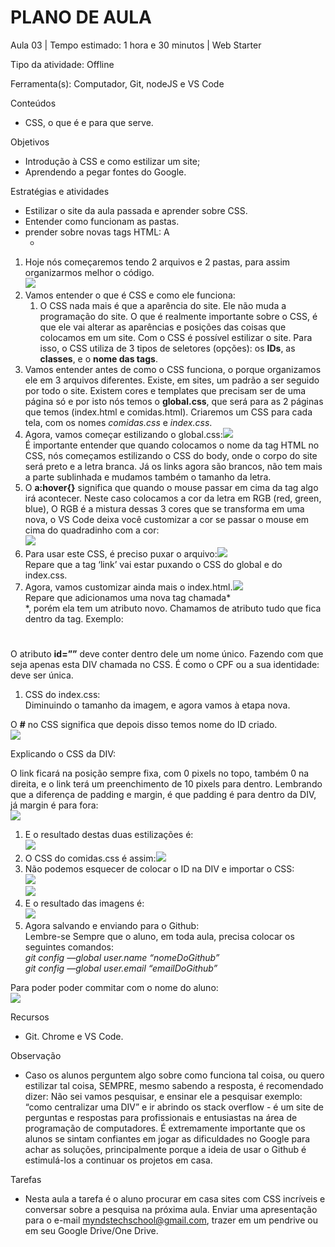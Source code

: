 # __PLANO DE AULA__

Aula 03 | Tempo estimado: 1 hora e 30 minutos | Web Starter

Tipo da atividade: Offline

Ferramenta\(s\): Computador, Git, nodeJS e VS Code

Conteúdos

- CSS, o que é e para que serve\.

Objetivos

- Introdução à CSS e como estilizar um site;
- Aprendendo a pegar fontes do Google\.

Estratégias e atividades

- Estilizar o site da aula passada e aprender sobre CSS\.
- Entender como funcionam as pastas\.
- prender sobre novas tags HTML: A
	- __<link rel="stylesheet" href="\./linkProCSS">__

1. Hoje nós começaremos tendo 2 arquivos e 2 pastas, para assim organizarmos melhor o código\.  
![](https://raw.githubusercontent.com/YanBarbosaLouzada/docx-to-md/master/imagens/img_1758130600492337700.png)
2. Vamos entender o que é CSS e como ele funciona:
	1. O CSS nada mais é que a aparência do site\. Ele não muda a programação do site\. O que é realmente importante sobre o CSS, é que ele vai alterar as aparências e posições das coisas que colocamos em um site\. Com o CSS é possível estilizar o site\. Para isso, o CSS utiliza de 3 tipos de seletores \(opções\): os __IDs__, as __classes__, e o __nome das tags__\.
3. Vamos entender antes de como o CSS funciona, o porque organizamos ele em 3 arquivos diferentes\. Existe, em sites, um padrão a ser seguido por todo o site\. Existem cores e templates que precisam ser de uma página só e por isto nós temos o __global\.css__, que será para as 2 páginas que temos \(index\.html e comidas\.html\)\. Criaremos um CSS para cada tela, com os nomes *comidas\.css* e *index\.css*\.
4. Agora, vamos começar estilizando o global\.css:![](https://raw.githubusercontent.com/YanBarbosaLouzada/docx-to-md/master/imagens/img_1758130600494339500.png)  
É importante entender que quando colocamos o nome da tag HTML no CSS, nós começamos estilizando o CSS do body, onde o corpo do site será preto e a letra branca\. Já os links agora são brancos, não tem mais a parte sublinhada e mudamos também o tamanho da letra\.
5. O __a:hover\{\}__ significa que quando o mouse passar em cima da tag algo irá acontecer\. Neste caso colocamos a cor da letra em RGB \(red, green, blue\), O RGB é a mistura dessas 3 cores que se transforma em uma nova, o VS Code deixa você customizar a cor se passar o mouse em cima do quadradinho com a cor:  
![](https://raw.githubusercontent.com/YanBarbosaLouzada/docx-to-md/master/imagens/img_1758130600496340000.png)
6. Para usar este CSS, é preciso puxar o arquivo:![](https://raw.githubusercontent.com/YanBarbosaLouzada/docx-to-md/master/imagens/img_1758130600499361500.png)  
Repare que a tag ‘link’ vai estar puxando o CSS do global e do index\.css\.
7. Agora, vamos customizar ainda mais o index\.html\.![](https://raw.githubusercontent.com/YanBarbosaLouzada/docx-to-md/master/imagens/img_1758130600500361100.png)  
Repare que adicionamos uma nova tag chamada* <div>*, porém ela tem um atributo novo\. Chamamos de atributo tudo que fica dentro da tag\. Exemplo: <h1 atributo1=”azul” atributo2=”tomate”>

  
O atributo __id=””__ deve conter dentro dele um nome único\. Fazendo com que seja apenas esta DIV chamada no CSS\. É como o CPF ou a sua identidade: deve ser única\.

1. CSS do index\.css:   
Diminuindo o tamanho da imagem, e agora vamos à etapa nova\.

O __\#__ no CSS significa que depois disso temos nome do ID criado\.  
![](https://raw.githubusercontent.com/YanBarbosaLouzada/docx-to-md/master/imagens/img_1758130600503360700.png)  
  
Explicando o CSS da DIV:

O link ficará na posição sempre fixa, com 0 pixels no topo, também 0 na direita, e o link terá um preenchimento de 10 pixels para dentro\. Lembrando que a diferença de padding e margin, é que padding é para dentro da DIV, já margin é para fora:  
![](https://raw.githubusercontent.com/YanBarbosaLouzada/docx-to-md/master/imagens/img_1758130600504363800.png)

1. E o resultado destas duas estilizações é:  
![](https://raw.githubusercontent.com/YanBarbosaLouzada/docx-to-md/master/imagens/img_1758130600505361700.png)
2. O CSS do comidas\.css é assim:![](https://raw.githubusercontent.com/YanBarbosaLouzada/docx-to-md/master/imagens/img_1758130600508360900.png)
3. Não podemos esquecer de colocar o ID na DIV e importar o CSS:  
![](https://raw.githubusercontent.com/YanBarbosaLouzada/docx-to-md/master/imagens/img_1758130600509359800.png)  
![](https://raw.githubusercontent.com/YanBarbosaLouzada/docx-to-md/master/imagens/img_1758130600510362200.png)
4. E o resultado das imagens é:  
![](https://raw.githubusercontent.com/YanBarbosaLouzada/docx-to-md/master/imagens/img_1758130600511361100.png)
5. Agora salvando e enviando para o Github:  
Lembre\-se Sempre que o aluno, em toda aula, precisa colocar os seguintes comandos:  
*git config —global user\.name “nomeDoGithub”  
git config —global user\.email “emailDoGithub”*  
  
Para poder poder commitar com o nome do aluno:  
![](https://raw.githubusercontent.com/YanBarbosaLouzada/docx-to-md/master/imagens/img_1758130600513361900.png)

Recursos

- Git\. Chrome e VS Code\.

Observação

- Caso os alunos perguntem algo sobre como funciona tal coisa, ou quero estilizar tal coisa, SEMPRE, mesmo sabendo a resposta, é recomendado dizer: Não sei vamos pesquisar, e ensinar ele a pesquisar exemplo: “como centralizar uma DIV” e ir abrindo os stack overflow \- é um site de perguntas e respostas para profissionais e entusiastas na área de programação de computadores\. É extremamente importante que os alunos se sintam confiantes em jogar as dificuldades no Google para achar as soluções, principalmente porque a ideia de usar o Github é estimulá\-los a continuar os projetos em casa\.

Tarefas

- Nesta aula a tarefa é o aluno procurar em casa sites com CSS incríveis e conversar sobre a pesquisa na próxima aula\. Enviar uma apresentação para o e\-mail [myndstechschool@gmail\.com](mailto:myndstechschool@gmail.com), trazer em um pendrive ou em seu Google Drive/One Drive\.


